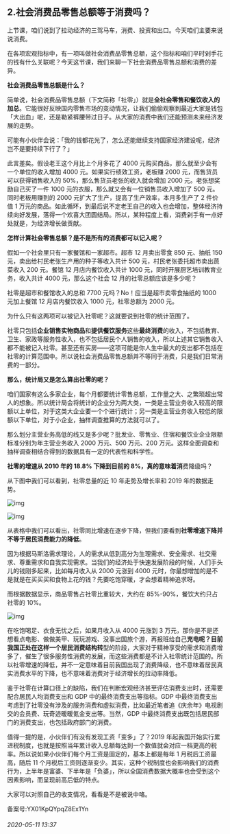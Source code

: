 ## 2.社会消费品零售总额等于消费吗？
上节课，咱们说到了拉动经济的三驾马车，消费、投资和出口。今天咱们主要来说说消费。


在各项宏观指标中，有一项叫做社会消费品零售总额，这个指标和咱们平时剁手花的钱有什么关联呢？今天这节课，我们来聊一下社会消费品零售总额和消费的差异。


**社会消费品零售总额是什么？**


简单说，社会消费品零售总额（下文简称「社零」）就是**全社会零售和餐饮收入的加总**。它能很好反映国内零售市场的变动情况，让我们偷偷观察到最近大家是钱包「大出血」呢，还是勒紧裤腰带过日子。从大家的消费中我们还能预测未来经济发展的走势。


可能有小伙伴会说：「我的钱都花光了，怎么还能继续支持国家经济建设呢，经济岂不是要持续下行了？」


此言差矣。假设老王这个月比上个月多花了 4000 元购买商品，那么就至少会有一个单位的收入增加 4000 元。如果实行绩效工资，老板赚 2000 元，而售货员可以获得销售收入的 50%，那么售货员老张的收入就会增加 2000 元。老张想奖励自己买了一件 1000 元的衣服，那么就又会有一位销售员收入增加了 500 元。同时老板用赚到的 2000 元扩大了生产，提高了生产效率，本月多生产了 2 件价值 1 万元的商品。如此循环，到最后说不定老王自己的收入也会增加，整体经济持续向好发展，落得一个欢喜大团圆结局。所以，某种程度上看，消费剁手有一点好处就是，为经济增长做贡献。


**怎样计算社会零售总额？是不是所有的消费都可以记入呢？**


假如一个社会里只有一家餐馆和一家超市。超市 12 月卖出零食 850 元、抽纸 150 元，卖出给村民老张生产用的种子等收入共计 500 元，村民老张委托超市卖出蔬菜收入 200 元。餐馆 12 月店内餐饮收入共计 1000 元，同时开展厨艺培训教育业务，收入共计 4000 元，那么这个社会 12 月的社零总额应该是多少呢？


社零是超市和餐馆收入的总和 7700 元吗？No！应当是超市卖零食抽纸的 1000 元加上餐馆 12 月店内餐饮收入 1000 元，社零总额为 2000 元。


为什么只有这两项可以被记入社零呢？这就要说到社零的统计范围了。


社零只包括**企业销售实物商品**和**提供餐饮服务**这些**最终消费**的收入，不包括教育、卫生、家政等服务性收入，也不包括居民个人销售的收入，所以上述其它销售收入都不能被记入社零。甚至还有买房——这项可能是你人生中最大的支出都不包括在社零的计算范围中。所以说社会消费品零售总额并不等同于消费，只是我们日常消费的一部分。


**那么，统计局又是怎么算出社零的呢？**


咱们国家有这么多家企业，每个月都要统计零售总额，工作量之大、之繁琐超出常人的想象。所以统计局会将统计的企业分为两大类，一类是主营业务收入较高的限额以上单位，对于这类大企业要一个个进行统计；另一类是主营业务收入较低的限额以下单位，对于小企业，抽样调查推算的方法就可以了。


那么划分主营业务高低的线又是多少呢？批发业、零售业、住宿和餐饮业企业限额标准分别为年主营业务收入 2000 万元、500 万元、200 万元。这样全面调查和抽样调查相结合得到的数据具有一定的代表性和科学性。


**社零的增速从 2010 年的 18.8% 下降到目前的 8%，真的意味着消**费降级吗？


从下图中我们可以看到，社零总量的近 10 年走势及增长率和 2019 年的数据走势。


![img](https://pic2.zhimg.com/v2-dd0e50bd34ad3e50356bf16cf32237d6.webp)

![img](https://pic4.zhimg.com/v2-ac886ac3f89d4f1f5dd19615344b6bee.webp)

从表格中我们可以看出，社零同比增速在逐步下降，但我们要看到**社零增速下降并不等于居民消费能力的降低**。


因为根据马斯洛需求理论，人的需求从低到高分为生理需求、安全需求、社交需求、尊重需求和自我实现需求。当我们的经济处于快速发展阶段的时候，人们手头儿的钱刚多起来，比如每月收入从 2000 元涨到 4000 元时，你最想增加的是不是就是在买买买和食物上花的钱？先要吃饱穿暖，才会想着精神追求呀。


而根据数据显示，商品零售占社零比重较大，大约在 85%-90%，餐饮大约只占社零的 10%。


![img](https://pic1.zhimg.com/v2-9ba6d9c04572316df240a8284e9884b9.webp)

在吃饱喝足、衣食无忧之后，如果月收入从 4000 元涨到 3 万元，那你是不是还想看点电影、做做美甲、玩玩游戏、没事出国旅个游，再报班给自己**充电呢？目前我国正处在这样一个居民消费结构转**型的阶段，大家对于精神享受的需求和消费增多了，催生了很多服务性消费的发展，而这些消费都是不计入社零统计范围的。所以社零增速的降低，并不一定意味着目前我国出现了消费降级，也不意味着居民真实消费水平的下降，也不意味着消费对于经济增长的拉动率降低。


鉴于社零在计算口径上的缺陷，我们在判断宏观经济甚至评估消费支出时，还需要配合居民人均消费支出和 GDP 中的最终消费支出等指标。GDP 中最终消费支出考虑到了社零没有涉及的服务消费和虚拟消费，比如最近笔者追《庆余年》电视剧交的会员费、玩奇迹暖暖氪金支出等。当然，GDP 中最终消费支出既包括居民部门的消费支出，也包括政府部门的消费。


值得一提的是，小伙伴们有没有发现工资「变多」了？2019 年起我国开始实行累进税制度，也就是按照当年累计收入总额每达到一个数值就会对应一档更高的税率。所以说如果小伙伴们每个月工资是固定的，基本上都是每年 1 月税后工资最高，随后 11 个月税后工资则逐渐变少。其实，这种个税制度也会影响我们的消费行为，上半年是富婆、下半年是「负婆」，所以全国消费数据大概率也会受到这个因素影响，而呈现前高后低的特点。


大家可以对照自己的收支情况，看看是不是被说中咯。


备案号:YX01KpQYpqZ8Ex1Yn


###### 2020-05-11 13:37
